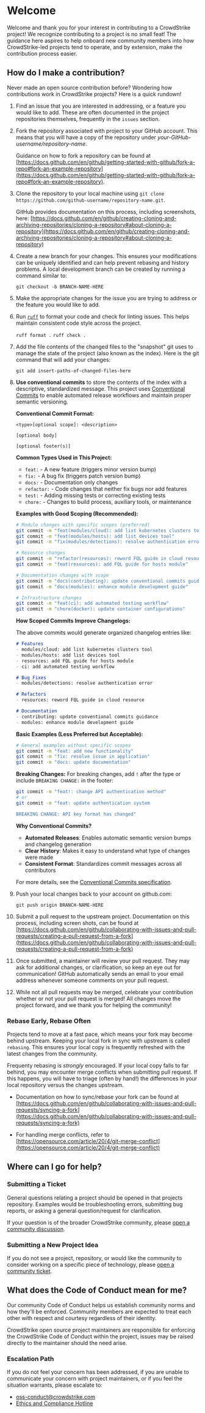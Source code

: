 # Welcome

Welcome and thank you for your interest in contributing to a CrowdStrike project! We recognize contributing to a project is no small feat! The guidance here aspires to help onboard new community members into how CrowdStrike-led projects tend to operate, and by extension, make the contribution process easier.

## How do I make a contribution?

Never made an open source contribution before? Wondering how contributions work in CrowdStrike projects? Here is a quick rundown!

1. Find an issue that you are interested in addressing, or a feature you would like to add. These are often documented in the project repositories themselves, frequently in the `issues` section.

1. Fork the repository associated with project to your GitHub account. This means that you will have a copy of the repository under *your-GitHub-username/repository-name*.

   Guidance on how to fork a repository can be found at [https://docs.github.com/en/github/getting-started-with-github/fork-a-repo#fork-an-example-repository](https://docs.github.com/en/github/getting-started-with-github/fork-a-repo#fork-an-example-repository).

1. Clone the repository to your local machine using ``git clone https://github.com/github-username/repository-name.git``.

    GitHub provides documentation on this process, including screenshots, here:
[https://docs.github.com/en/github/creating-cloning-and-archiving-repositories/cloning-a-repository#about-cloning-a-repository](https://docs.github.com/en/github/creating-cloning-and-archiving-repositories/cloning-a-repository#about-cloning-a-repository)

1. Create a new branch for your changes. This ensures your modifications can be uniquely identified and can help prevent rebasing and history problems. A local development branch can be created by running a command similar to:

    ``git checkout -b BRANCH-NAME-HERE``

1. Make the appropriate changes for the issue you are trying to address or the feature you would like to add.

1. Run [`ruff`](https://docs.astral.sh/ruff/) to format your code and check for linting issues. This helps maintain consistent code style across the project.

    ``ruff format .``
    ``ruff check .``

1. Add the file contents of the changed files to the "snapshot" git uses to manage the state of the project (also known as the index). Here is the git command that will add your changes:

    ``git add insert-paths-of-changed-files-here``

1. **Use conventional commits** to store the contents of the index with a descriptive, standardized message. This project uses [Conventional Commits](https://www.conventionalcommits.org/) to enable automated release workflows and maintain proper semantic versioning.

    **Conventional Commit Format:**

    ```text
    <type>[optional scope]: <description>

    [optional body]

    [optional footer(s)]
    ```

    **Common Types Used in This Project:**
    - `feat:` - A new feature (triggers minor version bump)
    - `fix:` - A bug fix (triggers patch version bump)
    - `docs:` - Documentation only changes
    - `refactor:` - Code changes that neither fix bugs nor add features
    - `test:` - Adding missing tests or correcting existing tests
    - `chore:` - Changes to build process, auxiliary tools, or maintenance

    **Examples with Good Scoping (Recommended):**

    ```bash
    # Module changes with specific scopes (preferred)
    git commit -m "feat(modules/cloud): add list kubernetes clusters tool"
    git commit -m "feat(modules/hosts): add list devices tool"
    git commit -m "fix(modules/detections): resolve authentication error"

    # Resource changes
    git commit -m "refactor(resources): reword FQL guide in cloud resource"
    git commit -m "feat(resources): add FQL guide for hosts module"

    # Documentation changes with scope
    git commit -m "docs(contributing): update conventional commits guidance"
    git commit -m "docs(modules): enhance module development guide"

    # Infrastructure changes
    git commit -m "feat(ci): add automated testing workflow"
    git commit -m "chore(docker): update container configurations"
    ```

    **How Scoped Commits Improve Changelogs:**

    The above commits would generate organized changelog entries like:

    ```markdown
    # Features
    - modules/cloud: add list kubernetes clusters tool
    - modules/hosts: add list devices tool
    - resources: add FQL guide for hosts module
    - ci: add automated testing workflow

    # Bug Fixes
    - modules/detections: resolve authentication error

    # Refactors
    - resources: reword FQL guide in cloud resource

    # Documentation
    - contributing: update conventional commits guidance
    - modules: enhance module development guide
    ```

    **Basic Examples (Less Preferred but Acceptable):**

    ```bash
    # General examples without specific scopes
    git commit -m "feat: add new functionality"
    git commit -m "fix: resolve issue in application"
    git commit -m "docs: update documentation"
    ```

    **Breaking Changes:**
    For breaking changes, add `!` after the type or include `BREAKING CHANGE:` in the footer:

    ```bash
    git commit -m "feat!: change API authentication method"
    # or
    git commit -m "feat: update authentication system

    BREAKING CHANGE: API key format has changed"
    ```

    **Why Conventional Commits?**
    - **Automated Releases**: Enables automatic semantic version bumps and changelog generation
    - **Clear History**: Makes it easy to understand what type of changes were made
    - **Consistent Format**: Standardizes commit messages across all contributors

    For more details, see the [Conventional Commits specification](https://www.conventionalcommits.org/).

1. Push your local changes back to your account on github.com:

    ``git push origin BRANCH-NAME-HERE``

1. Submit a pull request to the upstream project. Documentation on this process, including screen shots, can be found at [https://docs.github.com/en/github/collaborating-with-issues-and-pull-requests/creating-a-pull-request-from-a-fork](https://docs.github.com/en/github/collaborating-with-issues-and-pull-requests/creating-a-pull-request-from-a-fork)

1. Once submitted, a maintainer will review your pull request. They may ask for additional changes, or clarification, so keep an eye out for communication! GitHub automatically sends an email to your email address whenever someone comments on your pull request.

1. While not all pull requests may be merged, celebrate your contribution whether or not your pull request is merged! All changes move the project forward, and we thank you for helping the community!

### Rebase Early, Rebase Often

Projects tend to move at a fast pace, which means your fork may become behind upstream. Keeping your local fork in sync with upstream is called `rebasing`. This ensures your local copy is frequently refreshed with the latest changes from the community.

Frequenty rebasing is *strongly* encouraged. If your local copy falls to far behind, you may encounter merge conflicts when submitting pull request. If this happens, you will have to triage (often by hand!) the differences in your local repository versus the changes upstream.

- Documentation on how to sync/rebase your fork can be found at [https://docs.github.com/en/github/collaborating-with-issues-and-pull-requests/syncing-a-fork](https://docs.github.com/en/github/collaborating-with-issues-and-pull-requests/syncing-a-fork)

- For handling merge conflicts, refer to [https://opensource.com/article/20/4/git-merge-conflict](https://opensource.com/article/20/4/git-merge-conflict)

## Where can I go for help?

### Submitting a Ticket

General questions relating a project should be opened in that projects repository. Examples would be troubleshooting errors, submitting bug reports, or asking a general question/request for clarification.

If your question is of the broader CrowdStrike community, please [open a community discussion](https://github.com/CrowdStrike/community/discussions/new).

### Submitting a New Project Idea

 If you do not see a project, repository, or would like the community to consider working on a specific piece of technology, please [open a community ticket](https://github.com/CrowdStrike/community/issues/new).

## What does the Code of Conduct mean for me?

Our community Code of Conduct helps us establish community norms and how they'll be enforced. Community members are expected to treat each other with respect and courtesy regardless of their identity.

CrowdStrike open source project maintainers are responsible for enforcing the CrowdStrike Code of Conduct within the project, issues may be raised directly to the maintainer should the need arise.

### Escalation Path

If you do not feel your concern has been addressed, if you are unable to communicate your concern with project maintainers, or if you feel the situation warrants, please escalate to:

- [oss-conduct@crowdstrike.com](mailto:oss-conduct@crowdstrike.com)
- [Ethics and Compliance Hotline](https://crowdstrike.ethicspoint.com/)
